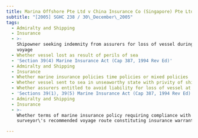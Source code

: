 ```yaml
---
title: Marina Offshore Pte Ltd v China Insurance Co (Singapore) Pte Ltd and Another
subtitle: "[2005] SGHC 238 / 30\_December\_2005"
tags:
  - Admiralty and Shipping
  - Insurance
  - >-
    Shipowner seeking indemnity from assurers for loss of vessel during sea
    voyage
  - Whether vessel lost as result of perils of sea
  - 'Section 39(4) Marine Insurance Act (Cap 387, 1994 Rev Ed)'
  - Admiralty and Shipping
  - Insurance
  - Whether marine insurance policies time policies or mixed policies
  - Whether vessel sent to sea in unseaworthy state with privity of shipowner
  - Whether assurers entitled to avoid liability for loss of vessel at sea
  - 'Sections 39(1), 39(5) Marine Insurance Act (Cap 387, 1994 Rev Ed)'
  - Admiralty and Shipping
  - Insurance
  - >-
    Whether terms of marine insurance policy requiring compliance with warranty
    surveyor\'s recommended voyage route constituting insurance warranty

---
```


